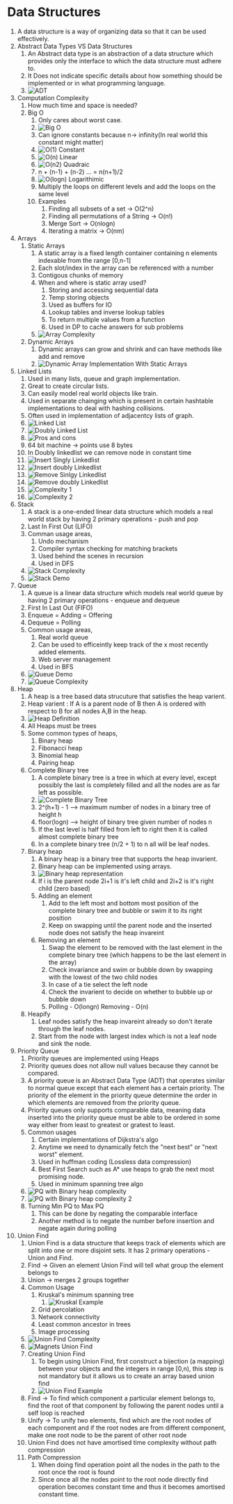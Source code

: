 # Data Structures

1. A data structure is a way of organizing data so that it can be used effectively.
1. Abstract Data Types VS Data Structures
    1. An Abstract data type is an abstraction of a data structure which provides only the interface to which the data structure must adhere to.
    1. It Does not indicate specific details about how something should be implemented or in what programming language.
    1. ![ADT](Images/ADT.jpg)
1. Computation Complexity
    1. How much time and space is needed?
    1. Big O
        1. Only cares about worst case.
        1. ![Big O](Images/bigo.jpg)
        1. Can ignore constants because n-> infinity(In real world this constant might matter)
        1. ![O(1) Constant](Images/o1.jpg)
        1. ![O(n) Linear](Images/on.jpg)
        1. ![O(n2) Quadraic](Images/on2.jpg)
        1. n + (n-1) + (n-2) ... = n(n+1)/2
        1. ![O(logn) Logarithimic](Images/ologn.jpg)
        1. Multiply the loops on different levels and add the loops on the same level
        1. Examples
            1. Finding all subsets of a set -> O(2^n)
            1. Finding all permutations of a String -> O(n!)
            1. Merge Sort -> O(nlogn)
            1. Iterating a matrix -> O(nm)
1. Arrays
    1. Static Arrays
        1. A static array is a fixed length container containing n elements indexable from the range [0,n-1]
        1. Each slot/index in the array can be referenced with a number
        1. Contigous chunks of memory
        1. When and where is static array used?
            1. Storing and accessing sequential data
            1. Temp storing objects
            1. Used as buffers for IO
            1. Lookup tables and inverse lookup tables
            1. To return multiple values from a function
            1. Used in DP to cache answers for sub problems
        1. ![Array Complexity](Images/arraycomplexity.jpg)
    1. Dynamic Arrays
        1. Dynamic arrays can grow and shrink and can have methods like add and remove
        1. ![Dynamic Array Implementation With Static Arrays](Images/dynamicarrayimpl.jpg)
1. Linked Lists
    1. Used in many lists, queue and graph implementation.
    1. Great to create circular lists.
    1. Can easily model real world objects like train.
    1. Used in separate chainging which is present in certain hashtable implementations to deal with hashing collisions.
    1. Often used in implementation of adjacentcy lists of graph.
    1. ![Linked List](Images/linkedlist.jpg)
    1. ![Doubly Linked List](Images/doublylinkedlist.jpg)
    1. ![Pros and cons](Images/dllsllprosandcons.jpg)
    1. 64 bit machine -> points use 8 bytes
    1. In Doubly linkedlist we can remove node in constant time
    1. ![Insert Singly Linkedlist](Images/insertsinglylinkedlist.jpg)
    1. ![Insert doubly Linkedlist](Images/insertdoublylinkedlist.jpg)
    1. ![Remove Sinlgy Linkedlist](Images/removesinglylinkedlist.jpg)
    1. ![Remove doubly Linkedlist](Images/removedoublylinkedlist.jpg)
    1. ![Complexity 1](Images/linkedlistcomplexity1.jpg)
    1. ![Complexity 2](Images/linkedlistcomplexity2.jpg)
1. Stack
    1. A stack is a one-ended linear data structure which models a real world stack by having 2 primary operations - push and pop
    1. Last In First Out (LIFO)
    1. Comman usage areas,
        1. Undo mechanism
        1. Compiler syntax checking for matching brackets
        1. Used behind the scenes in recursion
        1. Used in DFS
    1. ![Stack Complexity](Images/stackComplexity.jpg)
    1. ![Stack Demo](Images/stackDemo.jpg)
1. Queue
    1. A queue is a linear data structure which models real world queue by having 2 primary operations - enqueue and dequeue
    1. First In Last Out (FIFO)
    1. Enqueue = Adding = Offering
    1. Dequeue = Polling
    1. Common usage areas,
        1. Real world queue
        1. Can be used to efficeintly keep track of the x most recently added elements.
        1. Web server management
        1. Used in BFS
    1. ![Queue Demo](Images/queueDemo.jpg)
    1. ![Queue Complexity](Images/queueComplexity.jpg)
1. Heap
    1. A heap is a tree based data strucuture that satisfies the heap varient.
    1. Heap varient : If A is a parent node of B then A is ordered with respect to B for all nodes A,B in the heap.
    1. ![Heap Definition](Images/heapDef.jpg)
    1. All Heaps must be trees
    1. Some common types of heaps,
        1. Binary heap
        1. Fibonacci heap
        1. Binomial heap
        1. Pairing heap
    1. Complete Binary tree
        1. A complete binary tree is a tree in which at every level, except possibly the last is completely filled and all the nodes are as far left as possible.
        1. ![Complete Binary Tree](Images/completeBinaryTree.jpg)
        1. 2^(h+1) - 1 --> maximum number of nodes in a binary tree of height h
        1. floor(logn) --> height of binary tree given number of nodes n
        1. If the last level is half filled from left to right then it is called almost complete binary tree
        1. In a complete binary tree (n/2 + 1) to n all will be leaf nodes.
    1. Binary heap
        1. A binary heap is a binary tree that supports the heap invarient.
        1. Binary heap can be implemented using arrays.
        1. ![Binary heap representation](Images/binaryHeapRepresentation.jpg)
        1. If i is the parent node 2i+1 is it's left child and 2i+2 is it's right child (zero based)
        1. Adding an element
            1. Add to the left most and bottom most position of the complete binary tree and bubble or swim it to its right position
            1. Keep on swapping until the parent node and the inserted node does not satisfy the heap invareint
        1. Removing an element
            1. Swap the element to be removed with the last element in the complete binary tree (which happens to be the last element in the array)
            1. Check invariance and swim or bubble down by swapping with the lowest of the two child nodes
            1. In case of a tie select the left node
            1. Check the invarient to decide on whether to bubble up or bubble down
            1. Polling - O(longn) Removing - O(n)
    1. Heapify
        1. Leaf nodes satisfy the heap invareint already so don't iterate through the leaf nodes.
        1. Start from the node with largest index which is not a leaf node and sink the node.
1. Priority Queue
    1. Priority queues are implemented using Heaps
    1. Priority queues does not allow null values because they cannot be compared.
    1. A priority queue is an Abstract Data Type (ADT) that operates similar to normal queue except that each element has a certain priority. The priority of the element in the priority queue determine the order in which elements are removed from the priority queue.
    1. Priority queues only supports comparable data, meaning data inserted into the priority queue must be able to be ordered in some way either from least to greatest or gratest to least.
    1. Common usages
        1. Certain implementations of Dijkstra's algo
        1. Anytime we need to dynamically fetch the "next best" or "next worst" element.
        1. Used in huffman coding (Lossless data compression)
        1. Best First Search such as A* use heaps to grab the next most promising node.
        1. Used in minimum spanning tree algo
    1. ![PQ with Binary heap complexity](Images/PQBinHeapComplexity.jpg)
    1. ![PQ with Binary heap complexity 2](Images/PQBinHeapComplexisty2.jpg)
    1. Turning Min PQ to Max PQ
        1. This can be done by negating the comparable interface
        1. Another method is to negate the number before insertion and negate again during polling
1. Union Find
    1. Union Find is a data structure that keeps track of elements which are split into one or more disjoint sets. It has 2 primary operations - Union and Find.
    1. Find -> Given an element Union Find will tell what group the element belongs to
    1. Union -> merges 2 groups together
    1. Common Usage
        1. Kruskal's minimum spanning tree
            1. ![Kruskal Example](Images/kruskalUnionFind.jpg)
        1. Grid percolation
        1. Network connectivity
        1. Least common ancestor in trees
        1. Image processing
    1. ![Union Find Complexity](Images/unionFindComplexity.jpg)
    1. ![Magnets Union Find](Images/magnets.jpg)
    1. Creating Union Find
        1. To begin using Union Find, first construct a bijection (a mapping) between your objects and the integers in range [0,n), this step is not mandatory but it allows us to create an array based union find
        1. ![Union Find Example](Images/unionFindExample.jpg)
    1. Find -> To find which component a particular element belongs to, find the root of that component by following the parent nodes until a self loop is reached
    1. Unify -> To unify two elements, find which are the root nodes of each component and if the root nodes are from different component, make one root node to be the parent of other root node
    1. Union Find does not have amortised time complexity without path compression
    1. Path Compression
        1. When doing find operation point all the nodes in the path to the root once the root is found
        1. Since once all the nodes point to the root node directly find operation becomes constant time and thus it becomes amortised constant time.
